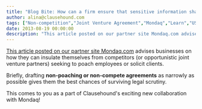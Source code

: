 ```yaml
---
title: "Blog Bite: How can a firm ensure that sensitive information shared with its joint venture partner is not abused?"
author: alina@clausehound.com
tags: ["Non-competition","Joint Venture Agreement","Mondaq","Learn","USA"]
date: 2013-08-19 00:00:00
description: "This article posted on our partner site Mondaq.com advises businesses on how they can insulate themselves from competitors (or opportunistic joint venture partners) seeking to poach employees or solicit clients."
---
```


[This article posted on our partner site Mondaq.com](http://www.mondaq.com/unitedstates/x/258600/Antitrust+Competition/How+to+Legally+Keep+Competitors+from+Poaching+Your+Key+Employees+Antitrust+Law+and+NonPoachingNonSolicitation+Agreements) advises businesses on how they can insulate themselves from competitors (or opportunistic joint venture partners) seeking to poach employees or solicit clients. 

Briefly, drafting **non-poaching or non-compete agreements** as narrowly as possible gives them the best chances of surviving legal scrutiny.

This comes to you as a part of Clausehound's exciting new collaboration with Mondaq!
